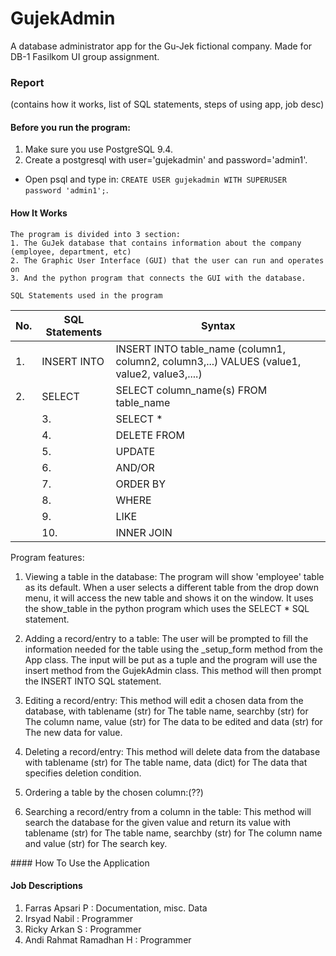 # GujekAdmin
A database administrator app for the Gu-Jek fictional company. Made for DB-1 Fasilkom UI group assignment.
### Report
(contains how it works, list of SQL statements, steps of using app, job desc)


#### Before you run the program:
1. Make sure you use PostgreSQL 9.4.
2. Create a postgresql with user='gujekadmin' and password='admin1'. 
  * Open psql and type in: ```CREATE USER gujekadmin WITH SUPERUSER password 'admin1';```.


#### How It Works
	The program is divided into 3 section:
	1. The GuJek database that contains information about the company (employee, department, etc)
	2. The Graphic User Interface (GUI) that the user can run and operates on
	3. And the python program that connects the GUI with the database.

	SQL Statements used in the program
	
| No. |SQL Statements |Syntax |
|----|-------|----------
|1.   | INSERT INTO    | INSERT INTO table_name (column1, column2, column3,...) VALUES (value1, value2, value3,....) |
|2.   | SELECT         | SELECT column_name(s) FROM table_name                                                       |
	|3.   | SELECT *       | SELECT * FROM table_name                                                                    |
	|4.   | DELETE FROM    | DELETE FROM table_name WHERE some_column=some_value									  	 |
	|5.   | UPDATE         | UPDATE table_name SET column1=value, column2=value,... WHERE some_column=some_value         |
	|6.   | AND/OR         | SELECT column_name(s) FROM table_name WHERE condition AND/OR condition                      |
	|7.   | ORDER BY       | SELECT column_name(s) FROM table_name ORDER BY column_name [ASC|DESC]                       |
	|8.   | WHERE          | SELECT column_name(s) FROM table_name WHERE column_name operator value                      |
	|9.   | LIKE           | SELECT column_name(s) WHERE column_name LIKE pattern                                        |
	|10.  | INNER JOIN     |SELECT column_name(s) FROM table_name1 INNER JOIN table_name2 ON table_name1.column_name=table_name2.column_name |

Program features:

1. Viewing a table in the database: 
  The program will show 'employee' table as its default. When a user selects a different table from the drop down menu, it will access the new table and shows it on the window. It uses the show_table in the python program which uses the SELECT * SQL statement.  

2. Adding a record/entry to a table:
  The user will be prompted to fill the information needed for the table using the _setup_form method from the App class. The input will be put as a tuple and the program will use the insert method from the GujekAdmin class. This method will then prompt the INSERT INTO SQL statement.  
3. Editing a record/entry:
  This method will edit a chosen data from the database, with tablename (str) for The table name, searchby (str) for The column name, value (str) for The data to be edited and data (str) for The new data for value.  

4. Deleting a record/entry:
  This method will delete data from the database with tablename (str) for The table name, data (dict) for The data that specifies deletion condition.  
5. Ordering a table by the chosen column:(??)
6. Searching a record/entry from a column in the table:
  This method will search the database for the given value and return its value with tablename (str) for The table name, searchby (str) for The column name and value (str) for The search key.  

<p>	
#### How To Use the Application



#### Job Descriptions
1. Farras Apsari P : Documentation, misc. Data
2. Irsyad Nabil : Programmer
3. Ricky Arkan S : Programmer
4. Andi Rahmat Ramadhan H : Programmer
